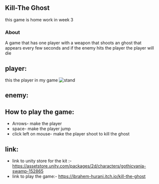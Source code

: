 ## Kill-The Ghost
this game is home work in week 3 
### About
A game that has one player with a weapon that shoots an ghost that appears every few seconds and if the enemy hits the player
the player will die 
## player:
this the player in my game
![stand](https://github.com/user-attachments/assets/47c43b6f-b539-4515-a08e-4a7031f45a89)
## enemy: 

## How to play the game:
* Arrows- make the player 
* space- make the player jump
* click left on mouse- make the player shoot to kill the ghost
  
## link:
* link to unity store for the kit :- https://assetstore.unity.com/packages/2d/characters/gothicvania-swamp-152865
* link to play the game:- https://ibrahem-hurani.itch.io/kill-the-ghost
